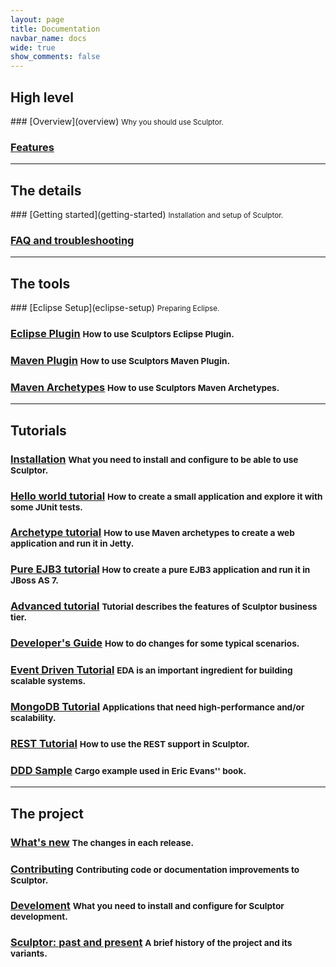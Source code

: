 ```yaml
---
layout: page
title: Documentation
navbar_name: docs
wide: true
show_comments: false
---
```

<div class="row">
  <div class="span4">
    <h2>High level</h2>
  </div>
  <div class="span8" markdown="1">
### [Overview](overview) <small>Why you should use Sculptor.</small>

### [Features](features)

  </div>
</div>

----

<div class="row">
  <div class="span4">
    <h2>The details</h2>
  </div>
  <div class="span8" markdown="1">
### [Getting started](getting-started) <small>Installation and setup of Sculptor.</small>

### [FAQ and troubleshooting](faq)

  </div>
</div>

----

<div class="row">
  <div class="span4">
    <h2>The tools</h2>
  </div>
  <div class="span8" markdown="1">
### [Eclipse Setup](eclipse-setup) <small>Preparing Eclipse.</small>

### [Eclipse Plugin](eclipse-plugin) <small>How to use Sculptors Eclipse Plugin.</small>

### [Maven Plugin](maven-plugin) <small>How to use Sculptors Maven Plugin.</small>

### [Maven Archetypes](maven-archetypes) <small>How to use Sculptors Maven Archetypes.</small>

  </div>
</div>

----

<div class="row">
  <div class="span4">
    <h2>Tutorials</h2>
  </div>
  <div class="span8" markdown="1">

### [Installation](installation) <small>What you need to install and configure to be able to use Sculptor.</small>

### [Hello world tutorial](hello-world-tutorial) <small>How to create a small application and explore it with some JUnit tests.</small>

### [Archetype tutorial](archetype-tutorial) <small>How to use Maven archetypes to create a web application and run it in Jetty.</small>

### [Pure EJB3 tutorial](pure-ejb3-tutorial) <small>How to create a pure EJB3 application and run it in JBoss AS 7.</small>

### [Advanced tutorial](advanced-tutorial) <small>Tutorial describes the features of Sculptor business tier.</small>

### [Developer's Guide](developers-guide) <small>How to do changes for some typical scenarios.</small>

### [Event Driven Tutorial](event-driven-tutorial) <small>EDA is an important ingredient for building scalable systems.</small>

### [MongoDB Tutorial](mongodb-tutorial) <small>Applications that need high-performance and/or scalability.</small>

### [REST Tutorial](rest-tutorial) <small>How to use the REST support in Sculptor.</small>

### [DDD Sample](ddd-sample) <small>Cargo example used in Eric Evans'' book.</small>

  </div>
</div>

----

<div class="row">
  <div class="span4">
    <h2>The project</h2>
  </div>
  <div class="span8" markdown="1">

### [What's new](whats-new) <small>The changes in each release.</small>

### [Contributing](contributing) <small>Contributing code or documentation improvements to Sculptor.</small>

### [Develoment](development-environment) <small>What you need to install and configure for Sculptor development.</small>

### [Sculptor: past and present](past-and-present) <small>A brief history of the project and its variants.</small>

  </div>
</div>
